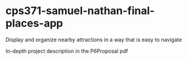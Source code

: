 # cps371-samuel-nathan-final-places-app
Display and organize nearby attractions in a way that is easy to navigate

In-depth project description in the P6Proposal pdf

